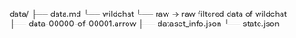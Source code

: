 data/
├── data.md
└── wildchat
    └── raw -> raw filtered data of wildchat
        ├── data-00000-of-00001.arrow
        ├── dataset_info.json
        └── state.json